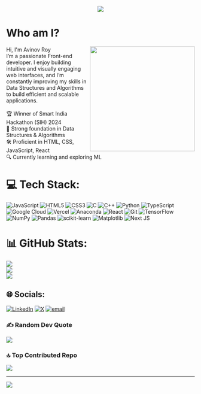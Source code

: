 
<p align="center">
  <img src="https://readme-typing-svg.herokuapp.com?color=0d8eceF&size=30&center=true&vCenter=true&width=550&height=70&lines=Hey+There+👋,+I'm+Avinov+Roy;+A+Web+Developer+🌟;A+Competitive+Programmer;">
</p>



# Who am I?
Hi, I'm Avinov Roy
<img align="right" src="https://media1.giphy.com/media/v1.Y2lkPTc5MGI3NjExNHNtMnk0a3hucGE5aG9ydTN6djRucXB4YTJ6ZmgyZTZxdWNoZm1jbSZlcD12MV9pbnRlcm5hbF9naWZfYnlfaWQmY3Q9Zw/78XCFBGOlS6keY1Bil/giphy.gif" width="280" style="center">
<br>I’m a passionate Front-end developer. I enjoy building intuitive and visually engaging web interfaces, and I’m constantly improving my skills in Data Structures and Algorithms to build efficient and scalable applications.<br><br>🏆 Winner of Smart India Hackathon (SIH) 2024<br>🧠 Strong foundation in Data Structures & Algorithms<br>🛠️ Proficient in HTML, CSS, JavaScript, React<br>🔍 Currently learning and exploring ML

# 💻 Tech Stack:
![JavaScript](https://img.shields.io/badge/javascript-%23323330.svg?style=for-the-badge&logo=javascript&logoColor=%23F7DF1E) ![HTML5](https://img.shields.io/badge/html5-%23E34F26.svg?style=for-the-badge&logo=html5&logoColor=white) ![CSS3](https://img.shields.io/badge/css3-%231572B6.svg?style=for-the-badge&logo=css3&logoColor=white) ![C](https://img.shields.io/badge/c-%2300599C.svg?style=for-the-badge&logo=c&logoColor=white) ![C++](https://img.shields.io/badge/c++-%2300599C.svg?style=for-the-badge&logo=c%2B%2B&logoColor=white) ![Python](https://img.shields.io/badge/python-3670A0?style=for-the-badge&logo=python&logoColor=ffdd54) ![TypeScript](https://img.shields.io/badge/typescript-%23007ACC.svg?style=for-the-badge&logo=typescript&logoColor=white) ![Google Cloud](https://img.shields.io/badge/GoogleCloud-%234285F4.svg?style=for-the-badge&logo=google-cloud&logoColor=white) ![Vercel](https://img.shields.io/badge/vercel-%23000000.svg?style=for-the-badge&logo=vercel&logoColor=white) ![Anaconda](https://img.shields.io/badge/Anaconda-%2344A833.svg?style=for-the-badge&logo=anaconda&logoColor=white) ![React](https://img.shields.io/badge/react-%2320232a.svg?style=for-the-badge&logo=react&logoColor=%2361DAFB) ![Git](https://img.shields.io/badge/git-%23F05033.svg?style=for-the-badge&logo=git&logoColor=white) ![TensorFlow](https://img.shields.io/badge/TensorFlow-%23FF6F00.svg?style=for-the-badge&logo=TensorFlow&logoColor=white) ![NumPy](https://img.shields.io/badge/numpy-%23013243.svg?style=for-the-badge&logo=numpy&logoColor=white) ![Pandas](https://img.shields.io/badge/pandas-%23150458.svg?style=for-the-badge&logo=pandas&logoColor=white) ![scikit-learn](https://img.shields.io/badge/scikit--learn-%23F7931E.svg?style=for-the-badge&logo=scikit-learn&logoColor=white) ![Matplotlib](https://img.shields.io/badge/Matplotlib-%23ffffff.svg?style=for-the-badge&logo=Matplotlib&logoColor=black) ![Next JS](https://img.shields.io/badge/Next-black?style=for-the-badge&logo=next.js&logoColor=white)

# 📊 GitHub Stats:
![](https://github-readme-stats.vercel.app/api?username=avin0v0&theme=dark&hide_border=false&include_all_commits=true&count_private=false)<br/>
![](https://nirzak-streak-stats.vercel.app/?user=avin0v0&theme=dark&hide_border=false)<br/>
![](https://github-readme-stats.vercel.app/api/top-langs/?username=avin0v0&theme=dark&hide_border=false&include_all_commits=true&count_private=false&layout=compact)


## 🌐 Socials:
[![LinkedIn](https://img.shields.io/badge/LinkedIn-%230077B5.svg?logo=linkedin&logoColor=white)](https://linkedin.com/in/avinov) [![X](https://img.shields.io/badge/X-black.svg?logo=X&logoColor=white)](https://x.com/avin0v0) [![email](https://img.shields.io/badge/Email-D14836?logo=gmail&logoColor=white)](mailto:avinov.roy09@gmail.com)

### ✍️ Random Dev Quote
![](https://quotes-github-readme.vercel.app/api?type=horizontal&theme=radical)

### 🔝 Top Contributed Repo
![](https://github-contributor-stats.vercel.app/api?username=avin0v0&limit=5&theme=dark&combine_all_yearly_contributions=true)

---
[![](https://visitcount.itsvg.in/api?id=avin0v0&icon=0&color=0)](https://visitcount.itsvg.in)
<!--
**avin0v0/avin0v0** is a ✨ _special_ ✨ repository because its `README.md` (this file) appears on your GitHub profile.

 


<!-- Proudly created with GPRM ( https://gprm.itsvg.in ) -->
